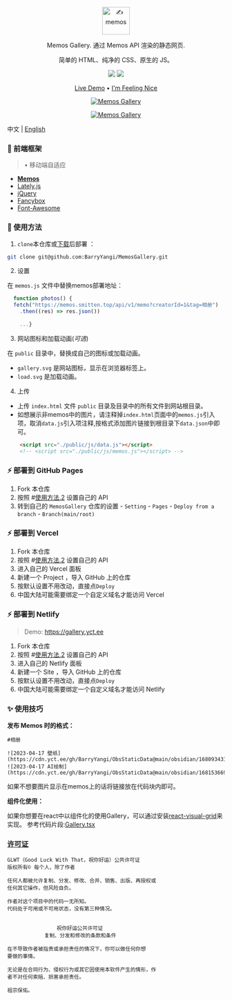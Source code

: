 <p align="center"><a href="https://usememos.com"><img height="64px" src="https://raw.githubusercontent.com/BarryYangi/MemosGallery/master/public/logo-full.webp" alt="✍️ memos" /></a></p>

<p align="center">Memos Gallery. 通过 Memos API 渲染的静态网页.</p>
<p align="center">简单的 HTML、纯净的 CSS、原生的 JS。</p>

<p align="center">
  <img src="https://img.shields.io/badge/Memos-Gallery-orange" />
  <img src="https://img.shields.io/badge/Author-Barry-brightgreen" />
</p>

<p align="center">
  <a href="https://gallery.yct.ee/">Live Demo</a> •
  <a href="https://www.barryi.me/personal/memosp/" target="_blank" rel="noopener noreferrer" class="pure-menu-link">I'm Feeling Nice</a>
</p>

<p align="center">
  <a href="https://gallery.yct.ee/" target="_blank"><img alt="Memos Gallery" src="https://raw.githubusercontent.com/BarryYangi/MemosGallery/master/screenshot.png"></a>
</p>
<p align="center">
  <a href="https://gallery.yct.ee/" target="_blank"><img alt="Memos Gallery" src="https://raw.githubusercontent.com/BarryYangi/MemosGallery/master/screenshot.gif"></a>
</p>

中文 | [English](./README.md)

### :construction: 前端框架

> • 移动端自适应  

- [**Memos**](https://github.com/usememos/memos)
- [Lately.js](https://github.com/Tokinx/lately)
- [jQuery](https://github.com/jquery/jquery)
- [Fancybox](https://github.com/fancyapps/fancybox)
- [Font-Awesome](https://github.com/FortAwesome/Font-Awesome)

### :rocket: 使用方法

1. `clone`本仓库或[下载](https://github.com/BarryYangi/MemosGallery/archive/refs/heads/master.zip)后部署 ：

```bash
git clone git@github.com:BarryYangi/MemosGallery.git
```

2. 设置

在 `memos.js` 文件中替换memos部署地址：

```javascript
  function photos() {
  fetch("https://memos.smitten.top/api/v1/memo?creatorId=1&tag=相册")
    .then((res) => res.json())
    
    ...}
```

3. 网站图标和加载动画(*可选*)

 在 `public` 目录中，替换成自己的图标或加载动画。

- `gallery.svg` 是网站图标，显示在浏览器标签上。
- `load.svg` 是加载动画。

4. 上传

- 上传 `index.html` 文件 `public` 目录及目录中的所有文件到网站根目录。
- 如想展示非memos中的图片，请注释掉`index.html`页面中的`memos.js`引入项，取消`data.js`引入项注释,按格式添加图片链接到根目录下`data.json`中即可。

```html
    <script src="./public/js/data.js"></script>
    <!-- <script src="./public/js/memos.js"></script> -->
```

### :zap: 部署到 GitHub Pages

1. Fork 本仓库
2. 按照 #[使用方法.2]() 设置自己的 API
3. 转到自己的 `MemosGallery` 仓库的设置 - `Setting` - `Pages` - `Deploy from a branch` - `Branch(main/root)`

### :zap: 部署到 Vercel

1. Fork 本仓库
2. 按照 #[使用方法.2]() 设置自己的 API
3. 进入自己的 Vercel 面板
4. 新建一个 Project ，导入 GitHub 上的仓库
5. 按默认设置不用改动，直接点`Deploy`
6. 中国大陆可能需要绑定一个自定义域名才能访问 Vercel

### :zap: 部署到 Netlify

> Demo: <https://gallery.yct.ee>

1. Fork 本仓库
2. 按照 #[使用方法.2]() 设置自己的 API
3. 进入自己的 Netlify 面板
4. 新建一个 Site ，导入 GitHub 上的仓库
5. 按默认设置不用改动，直接点`Deploy`
6. 中国大陆可能需要绑定一个自定义域名才能访问 Netlify

### :sparkles: 使用技巧

**发布 Memos 时的格式：**

```
#相册 

![2023-04-17 壁纸](https://cdn.yct.ee/gh/BarryYangi/ObsStaticData@main/obsidian/16809343100005b75gn.jpg)
![2023-04-17 AI绘制](https://cdn.yct.ee/gh/BarryYangi/ObsStaticData@main/obsidian/1681536694000vdr30v.png)

```

如果不想要图片显示在memos上的话将链接放在代码块内即可。

**组件化使用：**

如果你想要在react中以组件化的使用Gallery，可以通过安装[react-visual-grid](https://github.com/prabhuignoto/react-visual-grid)来实现。
参考代码片段:[Gallery.tsx](https://github.com/BarryYangi/Admin-Dashboard-React/blob/master/src/components/Gallery/Gallery.tsx)




### [许可证](https://github.com/me-shaon/GLWTPL)

```
GLWT（Good Luck With That，祝你好运）公共许可证
版权所有© 每个人，除了作者

任何人都被允许复制、分发、修改、合并、销售、出版、再授权或
任何其它操作，但风险自负。

作者对这个项目中的代码一无所知。
代码处于可用或不可用状态，没有第三种情况。


                祝你好运公共许可证
            复制、分发和修改的条款和条件

在不导致作者被指责或承担责任的情况下，你可以做任何你想
要做的事情。

无论是在合同行为、侵权行为或其它因使用本软件产生的情形，作
者不对任何索赔、损害承担责任。

祖宗保佑。
```